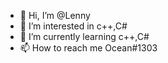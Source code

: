 - 👋 Hi, I’m @Lenny
- 👀 I’m interested in c++,C#
- 🌱 I’m currently learning c++,C#
- 📫 How to reach me Ocean#1303
